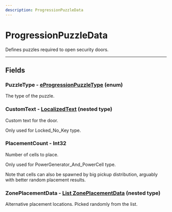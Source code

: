 ```yaml
---
description: ProgressionPuzzleData
---
```


# ProgressionPuzzleData

Defines puzzles required to open security doors.

***

## Fields

### PuzzleType - [eProgressionPuzzleType](../enum-types.md#eprogressionpuzzletype) (enum)

The type of the puzzle.

### CustomText - [LocalizedText](localizedtext.md) (nested type)

Custom text for the door.

Only used for Locked\_No\_Key type.

### PlacementCount - Int32

Number of cells to place.

Only used for PowerGenerator\_And\_PowerCell type.

Note that cells can also be spawned by big pickup distribution, arguably with better random placement results.

### ZonePlacementData - [List ZonePlacementData](zoneplacementdata.md) (nested type)

Alternative placement locations. Picked randomly from the list.
